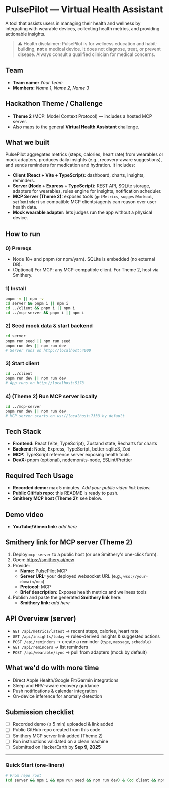 # PulsePilot — Virtual Health Assistant

A tool that assists users in managing their health and wellness by integrating with wearable devices, collecting health metrics, and providing actionable insights.

> ⚠️ Health disclaimer: PulsePilot is for wellness education and habit-building, **not** a medical device. It does not diagnose, treat, or prevent disease. Always consult a qualified clinician for medical concerns.

## Team
- **Team name:** _Your Team_
- **Members:** _Name 1_, _Name 2_, _Name 3_

## Hackathon Theme / Challenge
- **Theme 2** (MCP: Model Context Protocol) — includes a hosted MCP server.
- Also maps to the general **Virtual Health Assistant** challenge.

## What we built
PulsePilot aggregates metrics (steps, calories, heart rate) from wearables or mock adapters, produces daily insights (e.g., recovery-aware suggestions), and sends reminders for medication and hydration. It includes:
- **Client (React + Vite + TypeScript):** dashboard, charts, insights, reminders.
- **Server (Node + Express + TypeScript):** REST API, SQLite storage, adapters for wearables, rules engine for insights, notification scheduler.
- **MCP Server (Theme 2):** exposes tools (`getMetrics`, `suggestWorkout`, `setReminder`) so compatible MCP clients/agents can reason over user health data.
- **Mock wearable adapter:** lets judges run the app without a physical device.

## How to run

### 0) Prereqs
- Node 18+ and pnpm (or npm/yarn). SQLite is embedded (no external DB).
- (Optional) For MCP: any MCP-compatible client. For Theme 2, host via Smithery.

### 1) Install
```bash
pnpm -v || npm -v
cd server && pnpm i || npm i
cd ../client && pnpm i || npm i
cd ../mcp-server && pnpm i || npm i
```

### 2) Seed mock data & start backend
```bash
cd server
pnpm run seed || npm run seed
pnpm run dev || npm run dev
# Server runs on http://localhost:4000
```

### 3) Start client
```bash
cd ../client
pnpm run dev || npm run dev
# App runs on http://localhost:5173
```

### 4) (Theme 2) Run MCP server locally
```bash
cd ../mcp-server
pnpm run dev || npm run dev
# MCP server starts on ws://localhost:7333 by default
```

## Tech Stack
- **Frontend:** React (Vite, TypeScript), Zustand state, Recharts for charts
- **Backend:** Node, Express, TypeScript, better-sqlite3, Zod
- **MCP:** TypeScript reference server exposing health tools
- **DevX:** pnpm (optional), nodemon/ts-node, ESLint/Prettier

## Required Tech Usage
- **Recorded demo:** max 5 minutes. _Add your public video link below._
- **Public GitHub repo:** this README is ready to push.
- **Smithery MCP host (Theme 2):** see below.

## Demo video
- **YouTube/Vimeo link:** _add here_

## Smithery link for MCP server (Theme 2)
1. Deploy `mcp-server` to a public host (or use Smithery's one-click form).
2. Open: https://smithery.ai/new
3. Provide:
   - **Name:** PulsePilot MCP
   - **Server URL:** your deployed websocket URL (e.g., `wss://your-domain/mcp`)
   - **Protocol:** MCP
   - **Brief description:** Exposes health metrics and wellness tools
4. Publish and paste the generated **Smithery link** here:
   - **Smithery link:** _add here_

## API Overview (server)
- `GET /api/metrics/latest` → recent steps, calories, heart rate
- `GET /api/insights/today` → rules-derived insights & suggested actions
- `POST /api/reminders` → create a reminder (`type`, `message`, `schedule`)
- `GET /api/reminders` → list reminders
- `POST /api/wearable/sync` → pull from adapters (mock by default)

## What we'd do with more time
- Direct Apple Health/Google Fit/Garmin integrations
- Sleep and HRV–aware recovery guidance
- Push notifications & calendar integration
- On-device inference for anomaly detection

## Submission checklist
- [ ] Recorded demo (≤ 5 min) uploaded & link added
- [ ] Public GitHub repo created from this code
- [ ] Smithery MCP server link added (Theme 2)
- [ ] Run instructions validated on a clean machine
- [ ] Submitted on HackerEarth by **Sep 9, 2025**

---

### Quick Start (one-liners)

```bash
# From repo root
(cd server && npm i && npm run seed && npm run dev) & (cd client && npm i && npm run dev) & (cd mcp-server && npm i && npm run dev)
```
